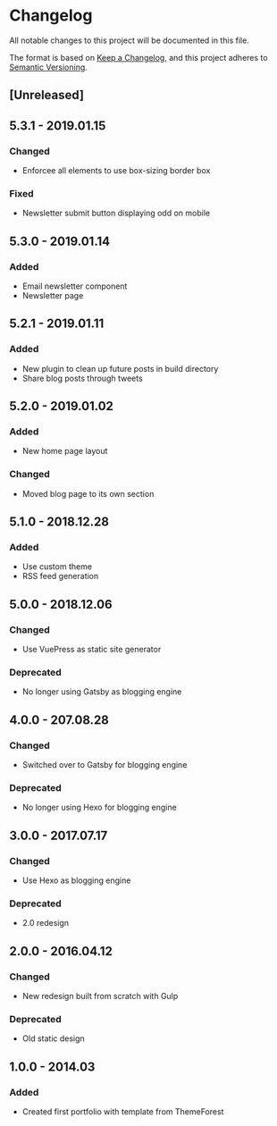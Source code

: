# Changelog
All notable changes to this project will be documented in this file.

The format is based on [Keep a Changelog](https://keepachangelog.com/en/1.0.0/),
and this project adheres to [Semantic Versioning](https://semver.org/spec/v2.0.0.html).

## [Unreleased]

## 5.3.1 - 2019.01.15
### Changed
- Enforcee all elements to use box-sizing border box

### Fixed
- Newsletter submit button displaying odd on mobile

## 5.3.0 - 2019.01.14
### Added
- Email newsletter component
- Newsletter page

## 5.2.1 - 2019.01.11
### Added
- New plugin to clean up future posts in build directory 
- Share blog posts through tweets

## 5.2.0 - 2019.01.02
### Added
- New home page layout

### Changed
- Moved blog page to its own section

## 5.1.0 - 2018.12.28
### Added
- Use custom theme
- RSS feed generation

## 5.0.0 - 2018.12.06
### Changed
- Use VuePress as static site generator

### Deprecated
- No longer using Gatsby as blogging engine

## 4.0.0 - 207.08.28

### Changed
- Switched over to Gatsby for blogging engine

### Deprecated
- No longer using Hexo for blogging engine

## 3.0.0 - 2017.07.17
### Changed
- Use Hexo as blogging engine

### Deprecated
- 2.0 redesign

## 2.0.0 - 2016.04.12
### Changed
- New redesign built from scratch with Gulp

### Deprecated
- Old static design

## 1.0.0 - 2014.03
### Added
- Created first portfolio with template from ThemeForest

